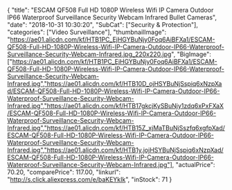 {
	"title": "ESCAM QF508 Full HD 1080P Wireless Wifi IP Camera Outdoor IP66 Waterproof Surveillance Security Webcam Infrared Bullet Cameras",
	"date": "2018-10-31 10:30:20",
	"SubCat": ["Security & Protection"],
	"categories": ["Video Surveillance"],
	"thumbnailImage": "https://ae01.alicdn.com/kf/HTB1PC_EjHGYBuNjy0Foq6AiBFXa1/ESCAM-QF508-Full-HD-1080P-Wireless-Wifi-IP-Camera-Outdoor-IP66-Waterproof-Surveillance-Security-Webcam-Infrared.jpg_220x220.jpg",
	"BigImage": ["https://ae01.alicdn.com/kf/HTB1PC_EjHGYBuNjy0Foq6AiBFXa1/ESCAM-QF508-Full-HD-1080P-Wireless-Wifi-IP-Camera-Outdoor-IP66-Waterproof-Surveillance-Security-Webcam-Infrared.jpg","https://ae01.alicdn.com/kf/HTB10D_ojHSYBuNjSspiq6xNzpXad/ESCAM-QF508-Full-HD-1080P-Wireless-Wifi-IP-Camera-Outdoor-IP66-Waterproof-Surveillance-Security-Webcam-Infrared.jpg","https://ae01.alicdn.com/kf/HTB17gkcjKySBuNjy1zdq6xPxFXaX/ESCAM-QF508-Full-HD-1080P-Wireless-Wifi-IP-Camera-Outdoor-IP66-Waterproof-Surveillance-Security-Webcam-Infrared.jpg","https://ae01.alicdn.com/kf/HTB15Z_xjMaTBuNjSszfq6xgfpXad/ESCAM-QF508-Full-HD-1080P-Wireless-Wifi-IP-Camera-Outdoor-IP66-Waterproof-Surveillance-Security-Webcam-Infrared.jpg","https://ae01.alicdn.com/kf/HTB1y.jojHSYBuNjSspiq6xNzpXad/ESCAM-QF508-Full-HD-1080P-Wireless-Wifi-IP-Camera-Outdoor-IP66-Waterproof-Surveillance-Security-Webcam-Infrared.jpg"],
	"actualPrice": 70.20,
	"comparePrice": 117.00,
	"linkurl": "http://s.click.aliexpress.com/e/baKEYkIk",
	"inStock": 71
}
